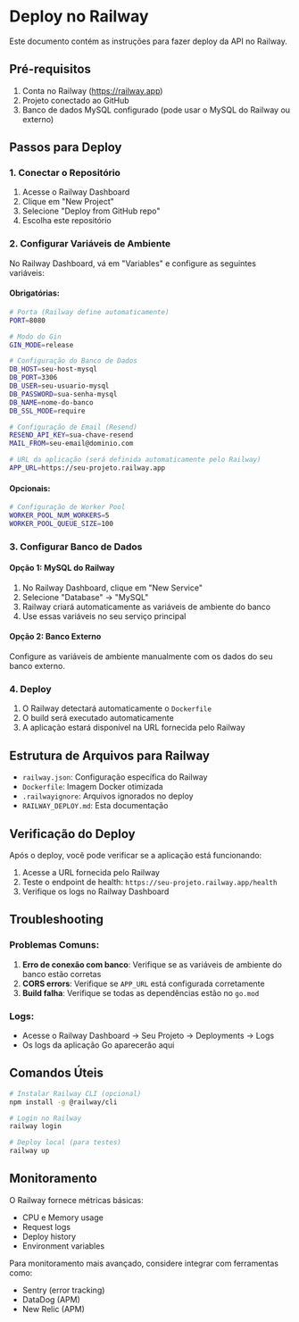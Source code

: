 # Deploy no Railway

Este documento contém as instruções para fazer deploy da API no Railway.

## Pré-requisitos

1. Conta no Railway (https://railway.app)
2. Projeto conectado ao GitHub
3. Banco de dados MySQL configurado (pode usar o MySQL do Railway ou externo)

## Passos para Deploy

### 1. Conectar o Repositório

1. Acesse o Railway Dashboard
2. Clique em "New Project"
3. Selecione "Deploy from GitHub repo"
4. Escolha este repositório

### 2. Configurar Variáveis de Ambiente

No Railway Dashboard, vá em "Variables" e configure as seguintes variáveis:

#### Obrigatórias:
```bash
# Porta (Railway define automaticamente)
PORT=8080

# Modo do Gin
GIN_MODE=release

# Configuração do Banco de Dados
DB_HOST=seu-host-mysql
DB_PORT=3306
DB_USER=seu-usuario-mysql
DB_PASSWORD=sua-senha-mysql
DB_NAME=nome-do-banco
DB_SSL_MODE=require

# Configuração de Email (Resend)
RESEND_API_KEY=sua-chave-resend
MAIL_FROM=seu-email@dominio.com

# URL da aplicação (será definida automaticamente pelo Railway)
APP_URL=https://seu-projeto.railway.app
```

#### Opcionais:
```bash
# Configuração de Worker Pool
WORKER_POOL_NUM_WORKERS=5
WORKER_POOL_QUEUE_SIZE=100
```

### 3. Configurar Banco de Dados

#### Opção 1: MySQL do Railway
1. No Railway Dashboard, clique em "New Service"
2. Selecione "Database" → "MySQL"
3. Railway criará automaticamente as variáveis de ambiente do banco
4. Use essas variáveis no seu serviço principal

#### Opção 2: Banco Externo
Configure as variáveis de ambiente manualmente com os dados do seu banco externo.

### 4. Deploy

1. O Railway detectará automaticamente o `Dockerfile`
2. O build será executado automaticamente
3. A aplicação estará disponível na URL fornecida pelo Railway

## Estrutura de Arquivos para Railway

- `railway.json`: Configuração específica do Railway
- `Dockerfile`: Imagem Docker otimizada
- `.railwayignore`: Arquivos ignorados no deploy
- `RAILWAY_DEPLOY.md`: Esta documentação

## Verificação do Deploy

Após o deploy, você pode verificar se a aplicação está funcionando:

1. Acesse a URL fornecida pelo Railway
2. Teste o endpoint de health: `https://seu-projeto.railway.app/health`
3. Verifique os logs no Railway Dashboard

## Troubleshooting

### Problemas Comuns:

1. **Erro de conexão com banco**: Verifique se as variáveis de ambiente do banco estão corretas
2. **CORS errors**: Verifique se `APP_URL` está configurada corretamente
3. **Build falha**: Verifique se todas as dependências estão no `go.mod`

### Logs:
- Acesse o Railway Dashboard → Seu Projeto → Deployments → Logs
- Os logs da aplicação Go aparecerão aqui

## Comandos Úteis

```bash
# Instalar Railway CLI (opcional)
npm install -g @railway/cli

# Login no Railway
railway login

# Deploy local (para testes)
railway up
```

## Monitoramento

O Railway fornece métricas básicas:
- CPU e Memory usage
- Request logs
- Deploy history
- Environment variables

Para monitoramento mais avançado, considere integrar com ferramentas como:
- Sentry (error tracking)
- DataDog (APM)
- New Relic (APM)
